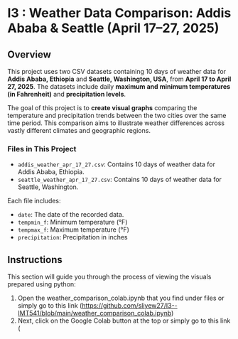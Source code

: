 # I3 : Weather Data Comparison: Addis Ababa & Seattle (April 17–27, 2025)

## Overview

This project uses two CSV datasets containing 10 days of weather data for **Addis Ababa, Ethiopia** and **Seattle, Washington, USA**, from **April 17 to April 27, 2025**. The datasets include daily **maximum and minimum temperatures (in Fahrenheit)** and **precipitation levels**.

The goal of this project is to **create visual graphs** comparing the temperature and precipitation trends between the two cities over the same time period. This comparison aims to illustrate weather differences across vastly different climates and geographic regions. 

### Files in This Project

- `addis_weather_apr_17_27.csv`: Contains 10 days of weather data for Addis Ababa, Ethiopia.
- `seattle_weather_apr_17_27.csv`: Contains 10 days of weather data for Seattle, Washington.

Each file includes:
- `date`: The date of the recorded data.
- `tempmin_f`: Minimum temperature (°F)
- `tempmax_f`: Maximum temperature (°F)
- `precipitation`: Precipitation in inches

## Instructions

This section will guide you through the process of viewing the visuals prepared using python:
1. Open the weather_comparison_colab.ipynb that you find under files or simply go to this link (https://github.com/sliyew27/I3--IMT541/blob/main/weather_comparison_colab.ipynb) 
2. Next, click on the Google Colab button at the top or simply go to this link (


